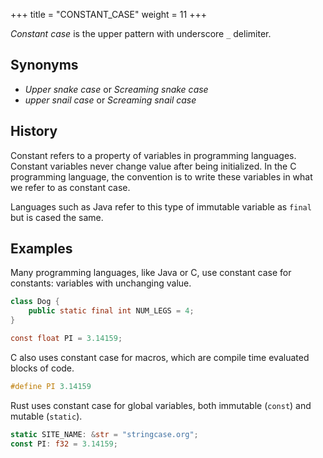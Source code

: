 +++
title = "CONSTANT_CASE"
weight = 11
+++

_Constant case_ is the upper pattern with underscore `_` delimiter.

## Synonyms

- _Upper snake case_ or _Screaming snake case_
- _upper snail case_ or _Screaming snail case_

## History

Constant refers to a property of variables in programming languages.  Constant variables never change value after being initialized.  In the C programming language, the convention is to write these variables in what we refer to as constant case.

Languages such as Java refer to this type of immutable variable as `final` but is cased the same.

## Examples

Many programming languages, like Java or C, use constant case for constants: variables with unchanging value.

```java
class Dog {
    public static final int NUM_LEGS = 4;
}
```

```c
const float PI = 3.14159;
```

C also uses constant case for macros, which are compile time evaluated blocks of code.

```c
#define PI 3.14159
```

Rust uses constant case for global variables, both immutable (`const`) and mutable (`static`).

```rust
static SITE_NAME: &str = "stringcase.org";
const PI: f32 = 3.14159;
```